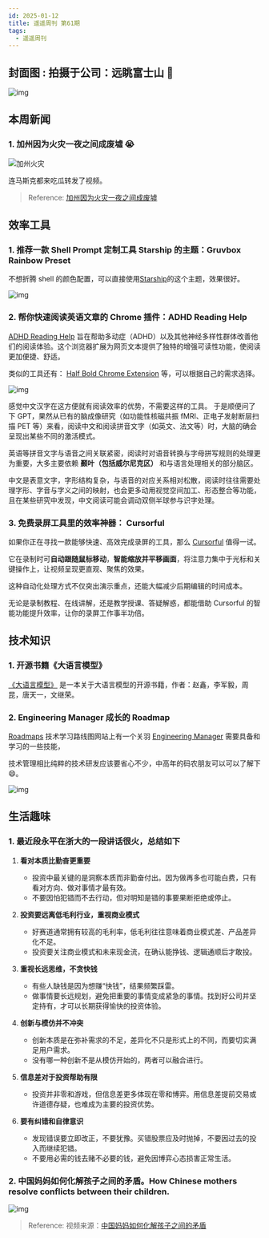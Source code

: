 ```yaml
---
id: 2025-01-12
title: 遥遥周刊 第61期
tags:
  - 遥遥周刊
---
```


## 封面图 : 拍摄于公司：远眺富士山 🗻

![img](cover.jpeg)

## 本周新闻

### 1. 加州因为火灾一夜之间成废墟 😭

![加州火灾](加州火灾.jpeg)

连马斯克都来吃瓜转发了视频。

> Reference: [加州因为火灾一夜之间成废墟](https://x.com/elonmusk/status/1877048844996735214)

## 效率工具

### 1. 推荐一款 Shell Prompt 定制工具 Starship 的主题：Gruvbox Rainbow Preset

不想折腾 shell 的颜色配置，可以直接使用[Starship](https://starship.rs/presets/gruvbox-rainbow)的这个主题，效果很好。

![img](gruvbox-rainbow.png)

### 2. 帮你快速阅读英语文章的 Chrome 插件：ADHD Reading Help

[ADHD Reading Help](https://chromewebstore.google.com/detail/adhd-reading-help/hhhkpidlaeengejelinhblaibbfgkhih) 旨在帮助多动症（ADHD）以及其他神经多样性群体改善他们的阅读体验。这个浏览器扩展为网页文本提供了独特的增强可读性功能，使阅读更加便捷、舒适。

类似的工具还有： [Half Bold Chrome Extension](https://chromewebstore.google.com/detail/half-bold-chrome-extensio/ndgbjebkdbfehipdojkdldkddgggbdoj) 等，可以根据自己的需求选择。

![img](ADHDReadingHelp.png)

感觉中文汉字在这方便就有阅读效率的优势，不需要这样的工具。
于是顺便问了下 GPT，果然从已有的脑成像研究（如功能性核磁共振 fMRI、正电子发射断层扫描 PET 等）来看，阅读中文和阅读拼音文字（如英文、法文等）时，大脑的确会呈现出某些不同的激活模式。

英语等拼音文字与语音之间关联紧密，阅读时对语音转换与字母拼写规则的处理更为重要，大多主要依赖 **颞叶（包括威尔尼克区）** 和与语言处理相关的部分脑区。

中文是表意文字，字形结构复杂，与语音的对应关系相对松散，阅读时往往需要处理字形、字音与字义之间的映射，也会更多动用视觉空间加工、形态整合等功能，且在某些研究中发现，中文阅读可能会调动双侧半球参与识字处理。

### 3. 免费录屏工具里的效率神器： Cursorful

如果你正在寻找一款能够快速、高效完成录屏的工具，那么 [Cursorful](https://cursorful.com/) 值得一试。

它在录制时可**自动跟随鼠标移动**，**智能缩放并平移画面**，将注意力集中于光标和关键操作上，让视频呈现更直观、聚焦的效果。

这种自动化处理方式不仅突出演示重点，还能大幅减少后期编辑的时间成本。

无论是录制教程、在线讲解，还是教学授课、答疑解惑，都能借助 Cursorful 的智能功能提升效率，让你的录屏工作事半功倍。

## 技术知识

### 1. 开源书籍《大语言模型》

[《大语言模型》](https://github.com/LLMBook-zh/LLMBook-zh.github.io) 是一本关于大语言模型的开源书籍，作者：赵鑫，李军毅，周昆，唐天一，文继荣。

### 2. Engineering Manager 成长的 Roadmap

[Roadmaps](https://roadmap.sh/) 技术学习路线图网站上有一个关羽 [Engineering Manager](https://roadmap.sh/engineering-manager) 需要具备和学习的一些技能，

技术管理相比纯粹的技术研发应该要省心不少，中高年的码农朋友可以可以了解下 😄。

![img](EngineeringManager.png)

## 生活趣味

### 1. 最近段永平在浙大的一段讲话很火，总结如下

1. **看对本质比勤奋更重要**

   - 投资中最关键的是洞察本质而非勤奋付出。因为做再多也可能白费，只有看对方向、做对事情才最有效。
   - 不要因怕犯错而不去行动，但对明知是错的事要果断拒绝或停止。

2. **投资要远离低毛利行业，重视商业模式**

   - 好赛道通常拥有较高的毛利率，低毛利往往意味着商业模式差、产品差异化不足。
   - 投资要关注商业模式和未来现金流，在确认能挣钱、逻辑通顺后才敢投。

3. **重视长远思维，不贪快钱**

   - 有些人缺钱是因为想赚“快钱”，结果频繁踩雷。
   - 做事情要长远规划，避免把重要的事情变成紧急的事情。找到好公司并坚定持有，才可以长期获得愉快的投资体验。

4. **创新与模仿并不冲突**

   - 创新本质是在弥补需求的不足，差异化不只是形式上的不同，而要切实满足用户需求。
   - 没有哪一种创新不是从模仿开始的，两者可以融合进行。

5. **信息差对于投资帮助有限**

   - 投资并非零和游戏，但信息差更多体现在零和博弈。用信息差提前交易或许道德存疑，也难成为主要的投资优势。

6. **要有纠错和自律意识**

   - 发现错误要立即改正，不要犹豫。买错股票应及时抛掉，不要因过去的投入而继续犯错。
   - 不要用必需的钱去赌不必要的钱，避免因博弈心态损害正常生活。

### 2. 中国妈妈如何化解孩子之间的矛盾。How Chinese mothers resolve conflicts between their children.

![img](中国妈妈如何化解孩子之间的矛盾.jpeg)

> Reference: 视频来源：[中国妈妈如何化解孩子之间的矛盾](https://x.com/tnglngx480156/status/1876944939889709459)
